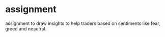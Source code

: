 # assignment
assignment to draw insights to help traders based on sentiments like fear, greed and neautral.
